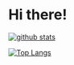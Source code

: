 # Hi there!

[![github stats](https://github-readme-stats.vercel.app/api?username=mysteryven&count_private=true)](https://github.com/anuraghazra/github-readme-stats)

[![Top Langs](https://github-readme-stats.vercel.app/api/top-langs/?username=mysteryven)](https://github.com/anuraghazra/github-readme-stats)



